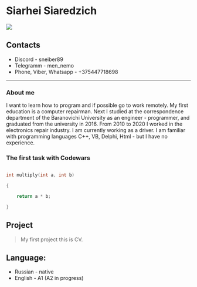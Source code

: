 # Siarhei Siaredzich  

![](/rsschool-cv/1.png)  

## Contacts

* Discord - sneiber89
* Telegramm - men_nemo
* Phone, Viber, Whatsapp - +375447718698

---

### About me

I want to learn how to program and if possible go to work remotely. My first education is a computer repairman. Next I studied at the correspondence department of the Baranovichi University as an engineer - programmer, and graduated from the university in 2016. From 2010 to 2020 I worked in the electronics repair industry. I am currently working as a driver. I am familiar with programming languages C++, VB, Delphi, Html - but I have no experience.

### The first task with Codewars

  ``` C++

int multiply(int a, int b)

{

    return a * b;

}

```

## Project  

> My first project this is CV.

## Language:

* Russian - native
* English - A1 (A2 in progress)
